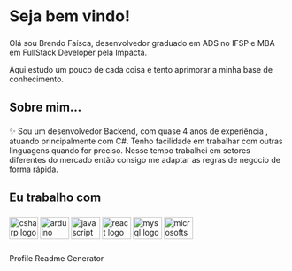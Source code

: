 <h1 align="left">Seja bem vindo!</h1>

###

<p align="left">Olá sou Brendo Faísca, desenvolvedor graduado em ADS no IFSP e MBA em FullStack Developer pela Impacta.</p>
<p align="left">Aqui estudo um pouco de cada coisa e tento aprimorar a minha base de conhecimento.</p>

###

<h2 align="left">Sobre mim...</h2>

###

<p align="left">✨ Sou um desenvolvedor Backend, com quase 4 anos de experiência , atuando principalmente com C#. Tenho facilidade em trabalhar com outras linguagens quando for preciso. Nesse tempo trabalhei em setores diferentes do mercado então consigo me adaptar as regras de negocio de forma rápida.</p>

###

<h2 align="left">Eu trabalho com</h2>

###

<div align="left">
  <img src="https://cdn.jsdelivr.net/gh/devicons/devicon/icons/csharp/csharp-original.svg" height="40" width="52" alt="csharp logo"  />
  <img src="https://cdn.jsdelivr.net/gh/devicons/devicon/icons/arduino/arduino-original.svg" height="40" width="52" alt="arduino logo"  />
  <img src="https://cdn.jsdelivr.net/gh/devicons/devicon/icons/javascript/javascript-original.svg" height="40" width="52" alt="javascript logo"  />
  <img src="https://cdn.jsdelivr.net/gh/devicons/devicon/icons/react/react-original.svg" height="40" width="52" alt="react logo"  />
  <img src="https://cdn.jsdelivr.net/gh/devicons/devicon/icons/mysql/mysql-original.svg" height="40" width="52" alt="mysql logo"  />
  <img src="https://cdn.jsdelivr.net/gh/devicons/devicon/icons/microsoftsqlserver/microsoftsqlserver-plain.svg" height="40" width="52" alt="microsoftsqlserver logo"  />
</div>

###
Profile Readme Generator
